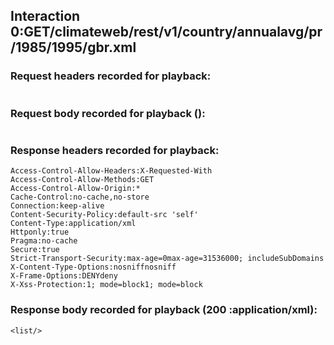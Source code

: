 ## Interaction 0:GET/climateweb/rest/v1/country/annualavg/pr/1985/1995/gbr.xml

### Request headers recorded for playback:

```
```

### Request body recorded for playback ():

```

```


### Response headers recorded for playback:

```
Access-Control-Allow-Headers:X-Requested-With
Access-Control-Allow-Methods:GET
Access-Control-Allow-Origin:*
Cache-Control:no-cache,no-store
Connection:keep-alive
Content-Security-Policy:default-src 'self'
Content-Type:application/xml
Httponly:true
Pragma:no-cache
Secure:true
Strict-Transport-Security:max-age=0max-age=31536000; includeSubDomains
X-Content-Type-Options:nosniffnosniff
X-Frame-Options:DENYdeny
X-Xss-Protection:1; mode=block1; mode=block

```

### Response body recorded for playback (200 :application/xml):

```
<list/>
```

